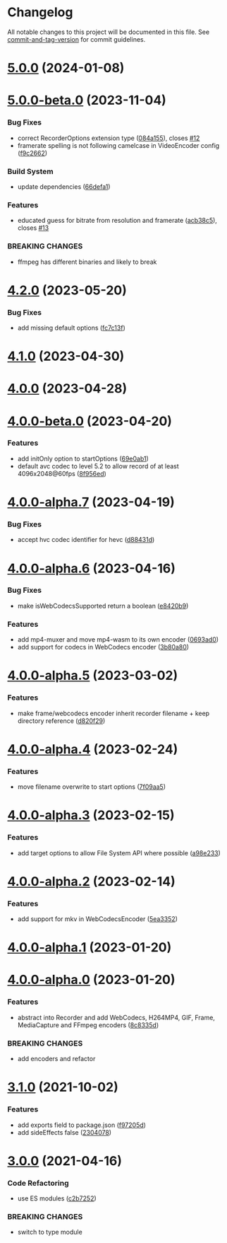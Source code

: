 # Changelog

All notable changes to this project will be documented in this file. See [commit-and-tag-version](https://github.com/absolute-version/commit-and-tag-version) for commit guidelines.

# [5.0.0](https://github.com/dmnsgn/canvas-record/compare/v5.0.0-beta.0...v5.0.0) (2024-01-08)



# [5.0.0-beta.0](https://github.com/dmnsgn/canvas-record/compare/v4.2.0...v5.0.0-beta.0) (2023-11-04)


### Bug Fixes

* correct RecorderOptions extension type ([084a155](https://github.com/dmnsgn/canvas-record/commit/084a155f515fcff5a27b0cde73fdef40a173b96d)), closes [#12](https://github.com/dmnsgn/canvas-record/issues/12)
* framerate spelling is not following camelcase in VideoEncoder config ([f9c2662](https://github.com/dmnsgn/canvas-record/commit/f9c2662aced88880e40bff8c8ea0b690938b3235))


### Build System

* update dependencies ([66defa1](https://github.com/dmnsgn/canvas-record/commit/66defa1d1ba1acb8428f10ab4d43f556bf538b23))


### Features

* educated guess for bitrate from resolution and framerate ([acb38c5](https://github.com/dmnsgn/canvas-record/commit/acb38c56994a76263c3a66e714763ea96ef3a050)), closes [#13](https://github.com/dmnsgn/canvas-record/issues/13)


### BREAKING CHANGES

* ffmpeg has different binaries and likely to break



# [4.2.0](https://github.com/dmnsgn/canvas-record/compare/v4.1.0...v4.2.0) (2023-05-20)


### Bug Fixes

* add missing default options ([fc7c13f](https://github.com/dmnsgn/canvas-record/commit/fc7c13f9840d64691b337e4b32d36d21b10b9842))



# [4.1.0](https://github.com/dmnsgn/canvas-record/compare/v4.0.0...v4.1.0) (2023-04-30)



# [4.0.0](https://github.com/dmnsgn/canvas-record/compare/v4.0.0-beta.0...v4.0.0) (2023-04-28)



# [4.0.0-beta.0](https://github.com/dmnsgn/canvas-record/compare/v4.0.0-alpha.7...v4.0.0-beta.0) (2023-04-20)


### Features

* add initOnly option to startOptions ([69e0ab1](https://github.com/dmnsgn/canvas-record/commit/69e0ab1212bbf095532b7694a5fbc788a0c9f0a6))
* default avc codec to level 5.2 to allow record of at least 4096x2048@60fps ([8f956ed](https://github.com/dmnsgn/canvas-record/commit/8f956edecda9852bea54b7c28033f88a9927283b))



# [4.0.0-alpha.7](https://github.com/dmnsgn/canvas-record/compare/v4.0.0-alpha.6...v4.0.0-alpha.7) (2023-04-19)


### Bug Fixes

* accept hvc codec identifier for hevc ([d88431d](https://github.com/dmnsgn/canvas-record/commit/d88431d7cd6ab75ac62780b19e76bac85769b338))



# [4.0.0-alpha.6](https://github.com/dmnsgn/canvas-record/compare/v4.0.0-alpha.5...v4.0.0-alpha.6) (2023-04-16)


### Bug Fixes

* make isWebCodecsSupported return a boolean ([e8420b9](https://github.com/dmnsgn/canvas-record/commit/e8420b98da74d77449040d06af3380a78716339c))


### Features

* add mp4-muxer and move mp4-wasm to its own encoder ([0693ad0](https://github.com/dmnsgn/canvas-record/commit/0693ad0750303f51da23efe950bf68faa98b7d47))
* add support for codecs in WebCodecs encoder ([3b80a80](https://github.com/dmnsgn/canvas-record/commit/3b80a8088914fd3f0020a2f1212a9099d9c896f8))



# [4.0.0-alpha.5](https://github.com/dmnsgn/canvas-record/compare/v4.0.0-alpha.4...v4.0.0-alpha.5) (2023-03-02)


### Features

* make frame/webcodecs encoder inherit recorder filename + keep directory reference ([d820f29](https://github.com/dmnsgn/canvas-record/commit/d820f29d6f791384828a4a9b5e717ab1968a9746))



# [4.0.0-alpha.4](https://github.com/dmnsgn/canvas-record/compare/v4.0.0-alpha.3...v4.0.0-alpha.4) (2023-02-24)


### Features

* move filename overwrite to start options ([7f09aa5](https://github.com/dmnsgn/canvas-record/commit/7f09aa5385145802d54649777a17aa8073c23895))



# [4.0.0-alpha.3](https://github.com/dmnsgn/canvas-record/compare/v4.0.0-alpha.2...v4.0.0-alpha.3) (2023-02-15)


### Features

* add target options to allow File System API where possible ([a98e233](https://github.com/dmnsgn/canvas-record/commit/a98e2336ae51c58db26cb2d4a19a613e03d08816))



# [4.0.0-alpha.2](https://github.com/dmnsgn/canvas-record/compare/v4.0.0-alpha.1...v4.0.0-alpha.2) (2023-02-14)


### Features

* add support for mkv in WebCodecsEncoder ([5ea3352](https://github.com/dmnsgn/canvas-record/commit/5ea3352f74246ca07ecd2e39ad49de65cb6148e3))



# [4.0.0-alpha.1](https://github.com/dmnsgn/canvas-record/compare/v4.0.0-alpha.0...v4.0.0-alpha.1) (2023-01-20)



# [4.0.0-alpha.0](https://github.com/dmnsgn/canvas-record/compare/v3.1.0...v4.0.0-alpha.0) (2023-01-20)


### Features

* abstract into Recorder and add WebCodecs, H264MP4, GIF, Frame, MediaCapture and FFmpeg encoders ([8c8335d](https://github.com/dmnsgn/canvas-record/commit/8c8335d5cdeb6654be667e8eab3faf8e61e4f0ec))


### BREAKING CHANGES

* add encoders and refactor



# [3.1.0](https://github.com/dmnsgn/canvas-record/compare/v3.0.0...v3.1.0) (2021-10-02)


### Features

* add exports field to package.json ([f97205d](https://github.com/dmnsgn/canvas-record/commit/f97205d4338cad12ec3bdfb6e4a62525378bc037))
* add sideEffects false ([2304078](https://github.com/dmnsgn/canvas-record/commit/230407860c67cf8f0b70a4d19ac2b2ff914fe27d))



# [3.0.0](https://github.com/dmnsgn/canvas-record/compare/v2.1.0...v3.0.0) (2021-04-16)


### Code Refactoring

* use ES modules ([c2b7252](https://github.com/dmnsgn/canvas-record/commit/c2b7252e52bf6a04fcf7c9c3f8502dded74d34e1))


### BREAKING CHANGES

* switch to type module
